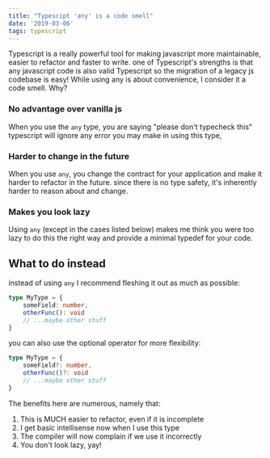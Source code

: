 ```yaml
---
title: "Typescipt 'any' is a code smell"
date: '2019-03-06'
tags: typescript
---
```


Typescript is a really powerful tool for making javascript more maintainable, easier to refactor and faster to write.
one of Typescript's strengths is that any javascript code is also valid Typescript so the migration of a legacy js codebase is easy!
While using any is about convenience, I consider it a code smell. Why?

### No advantage over vanilla js

When you use the `any` type, you are saying "please don't typecheck this" typescript will ignore any error you may make in using this type,

### Harder to change in the future

When you use `any`, you change the contract for your application and make it harder to refactor in the future. since there is no type safety, it's inherently harder to reason about and change.

### Makes you look lazy

Using `any` (except in the cases listed below) makes me think you were too lazy to do this the right way and provide a minimal typedef for your code.

## What to do instead

instead of using `any` I recommend fleshing it out as much as possible:

```ts
type MyType = {
    someField: number,
    otherFunc(): void
    // ...maybe other stuff
}
```

you can also use the optional operator for more flexibility:

```ts
type MyType = {
    someField?: number,
    otherFunc()?: void
    // ...maybe other stuff
}
```

The benefits here are numerous, namely that:

 1. This is MUCH easier to refactor, even if it is incomplete
 2. I get basic intellisense now when I use this type
 3. The compiler will now complain if we use it incorrectly
 4. You don't look lazy, yay!
